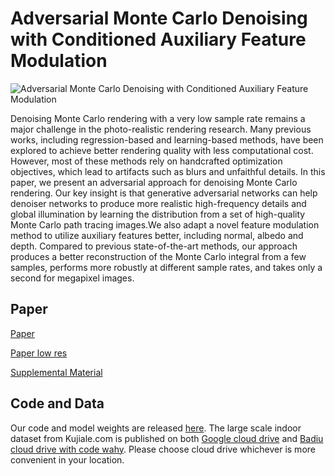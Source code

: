 # Adversarial Monte Carlo Denoising with Conditioned Auxiliary Feature Modulation

![Adversarial Monte Carlo Denoising with Conditioned Auxiliary Feature Modulation](http://adversarial.mcdenoising.org/static/img/teaser.jpg)

Denoising Monte Carlo rendering with a very low sample rate remains a major challenge in the photo-realistic rendering research. Many previous works, including regression-based and learning-based methods, have been explored to achieve better rendering quality with less computational cost. However, most of these methods rely on handcrafted optimization objectives, which lead to artifacts such as blurs and unfaithful details. In this paper, we present an adversarial approach for denoising Monte Carlo rendering. Our key insight is that generative adversarial networks can help denoiser networks to produce more realistic high-frequency details and global illumination by learning the distribution from a set of high-quality Monte Carlo path tracing images.We also adapt a novel feature modulation method to utilize auxiliary features better, including normal, albedo and depth. Compared to previous state-of-the-art methods, our approach produces a better reconstruction of the Monte Carlo integral from a few samples, performs more robustly at different sample rates, and takes only a second for megapixel images.

## Paper

[Paper](./static/paper/xuMCGANsa2019.pdf)

[Paper low res](./static/paper/xuMCGANsa2019_lowres.pdf)

[Supplemental Material](./static/paper/xuMCGANsa2019_supplemental.pdf)

## Code and Data

Our code and model weights are released <a href="https://github.com/mcdenoising/AdvMCDenoise">here</a>. The large scale indoor dataset from Kujiale.com is published on both <a href="https://drive.google.com/drive/folders/1KIqIyHKIvIAqPsVARJLrWcvaGzogvObq?usp=sharing">Google cloud drive</a> and <a href="https://pan.baidu.com/s/1p50e0QfKqdnNP3HMv9rvKg">Badiu cloud drive with code wahy</a>. Please choose cloud drive whichever is more convenient in your location.
